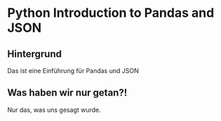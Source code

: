 # Python Introduction to Pandas and JSON
## Hintergrund
Das ist eine Einführung für Pandas und JSON
## Was haben wir nur getan?!
Nur das, was uns gesagt wurde.
